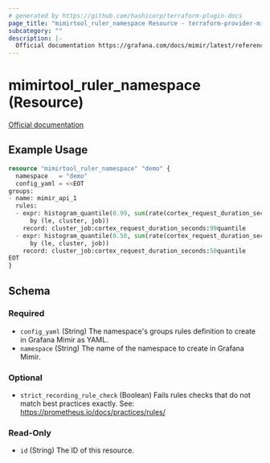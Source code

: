 ```yaml
---
# generated by https://github.com/hashicorp/terraform-plugin-docs
page_title: "mimirtool_ruler_namespace Resource - terraform-provider-mimirtool"
subcategory: ""
description: |-
  Official documentation https://grafana.com/docs/mimir/latest/references/http-api/#ruler
---
```


# mimirtool_ruler_namespace (Resource)

[Official documentation](https://grafana.com/docs/mimir/latest/references/http-api/#ruler)

## Example Usage

```terraform
resource "mimirtool_ruler_namespace" "demo" {
  namespace   = "demo"
  config_yaml = <<EOT
groups:
- name: mimir_api_1
  rules:
  - expr: histogram_quantile(0.99, sum(rate(cortex_request_duration_seconds_bucket[1m]))
      by (le, cluster, job))
    record: cluster_job:cortex_request_duration_seconds:99quantile
  - expr: histogram_quantile(0.50, sum(rate(cortex_request_duration_seconds_bucket[1m]))
      by (le, cluster, job))
    record: cluster_job:cortex_request_duration_seconds:50quantile
EOT
}
```

<!-- schema generated by tfplugindocs -->
## Schema

### Required

- `config_yaml` (String) The namespace's groups rules definition to create in Grafana Mimir as YAML.
- `namespace` (String) The name of the namespace to create in Grafana Mimir.

### Optional

- `strict_recording_rule_check` (Boolean) Fails rules checks that do not match best practices exactly. See: https://prometheus.io/docs/practices/rules/

### Read-Only

- `id` (String) The ID of this resource.


